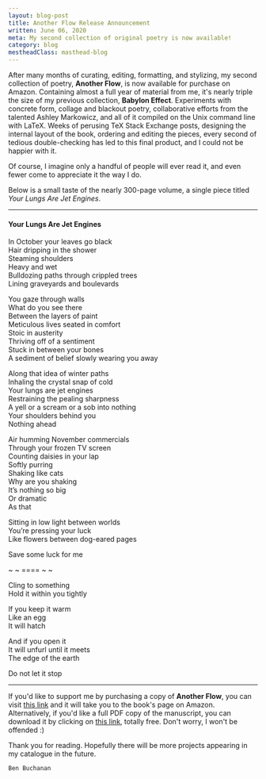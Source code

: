 ```yaml
---
layout: blog-post
title: Another Flow Release Announcement
written: June 06, 2020
meta: My second collection of original poetry is now available!
category: blog
mestheadClass: masthead-blog
---
```


After many months of curating, editing, formatting, and stylizing, my second collection of poetry, __Another Flow__, is now available for purchase on Amazon. Containing almost a full year of material from me, it's nearly triple the size of my previous collection, __Babylon Effect__. Experiments with concrete form, collage and blackout poetry, collaborative efforts from the talented Ashley Markowicz, and all of it compiled on the Unix command line with LaTeX. Weeks of perusing TeX Stack Exchange posts, designing the internal layout of the book, ordering and editing the pieces, every second of tedious double-checking has led to this final product, and I could not be happier with it.

Of course, I imagine only a handful of people will ever read it, and even fewer come to appreciate it the way I do.

Below is a small taste of the nearly 300-page volume, a single piece titled _Your Lungs Are Jet Engines_.

<hr>

<h4>Your Lungs Are Jet Engines</h4>

In October your leaves go black <br>
Hair dripping in the shower <br>
Steaming shoulders <br>
Heavy and wet <br>
Bulldozing paths through crippled trees <br>
Lining graveyards and boulevards

You gaze through walls <br>
What do you see there <br>
Between the layers of paint <br>
Meticulous lives seated in comfort <br>
Stoic in austerity <br>
Thriving off of a sentiment <br>
Stuck in between your bones <br>
A sediment of belief slowly wearing you away

Along that idea of winter paths <br>
Inhaling the crystal snap of cold <br>
Your lungs are jet engines <br>
Restraining the pealing sharpness <br>
A yell or a scream or a sob into nothing <br>
Your shoulders behind you <br>
Nothing ahead

Air humming November commercials <br>
Through your frozen TV screen <br>
Counting daisies in your lap <br>
Softly purring <br>
Shaking like cats <br>
Why are you shaking <br>
It’s nothing so big <br>
Or dramatic <br>
As that

Sitting in low light between worlds <br>
You’re pressing your luck <br>
Like flowers between dog-eared pages

Save some luck for me

~ ~ ==== ~ ~

Cling to something <br>
Hold it within you tightly

If you keep it warm <br>
Like an egg <br>
It will hatch

And if you open it <br>
It will unfurl until it meets <br>
The edge of the earth

Do not let it stop

<hr>

If you'd like to support me by purchasing a copy of __Another Flow__, you can visit [this link](https://amazon.com/Another-Flow-Ben-Buchanan/dp/B089M2HZ9S/) and it will take you to the book's page on Amazon. Alternatively, if you'd like a full PDF copy of the manuscript, you can download it by clicking on [this link](/poetry/Another-Flow.pdf), totally free. Don't worry, I won't be offended :)

Thank you for reading. Hopefully there will be more projects appearing in my catalogue in the future.

	Ben Buchanan
